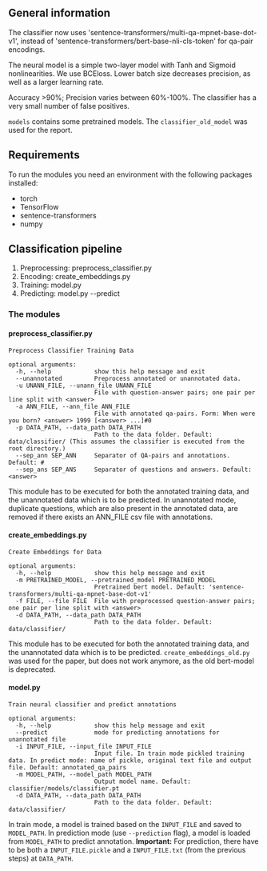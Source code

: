 ## General information

The classifier now uses 'sentence-transformers/multi-qa-mpnet-base-dot-v1', instead of 'sentence-transformers/bert-base-nli-cls-token' for qa-pair encodings.

The neural model is a simple two-layer model with Tanh and Sigmoid nonlinearities. We use BCEloss. Lower batch size decreases precision, as well as a larger learning rate.

Accuracy >90%; Precision varies between 60%-100%. The classifier has a very small number of false positives.

`models` contains some pretrained models. The `classifier_old_model` was used for the report.

## Requirements

To run the modules you need an environment with the following packages installed:

- torch
- TensorFlow
- sentence-transformers
- numpy

## Classification pipeline

1. Preprocessing: preprocess_classifier.py 
2. Encoding: create_embeddings.py 
3. Training: model.py 
4. Predicting: model.py --predict 

### The modules

#### preprocess_classifier.py

```
Preprocess Classifier Training Data

optional arguments:
  -h, --help            show this help message and exit
  --unannotated         Preprocess annotated or unannotated data.
  -u UNANN_FILE, --unann_file UNANN_FILE
                        File with question-answer pairs; one pair per line split with <answer>
  -a ANN_FILE, --ann_file ANN_FILE
                        File with annotated qa-pairs. Form: When were you born? <answer> 1999 [<answer> ...]#0
  -p DATA_PATH, --data_path DATA_PATH
                        Path to the data folder. Default: data/classifier/ (This assumes the classifier is executed from the root directory.)
  --sep_ann SEP_ANN     Separator of QA-pairs and annotations. Default: #
  --sep_ans SEP_ANS     Separator of questions and answers. Default: <answer>
```
This module has to be executed for both the annotated training data, and the unannotated data which is to be predicted. In unannotated mode, duplicate questions, which are also present in the annotated data, are removed if there exists an ANN_FILE csv file with annotations.

#### create_embeddings.py

```
Create Embeddings for Data

optional arguments:
  -h, --help            show this help message and exit
  -m PRETRAINED_MODEL, --pretrained_model PRETRAINED_MODEL
                        Pretrained bert model. Default: 'sentence-transformers/multi-qa-mpnet-base-dot-v1'
  -f FILE, --file FILE  File with preprocessed question-answer pairs; one pair per line split with <answer>
  -d DATA_PATH, --data_path DATA_PATH
                        Path to the data folder. Default: data/classifier/
```

This module has to be executed for both the annotated training data, and the unannotated data which is to be predicted. `create_embeddings_old.py` was used for the paper, but does not work anymore, as the old bert-model is deprecated.

#### model.py

```
Train neural classifier and predict annotations

optional arguments:
  -h, --help            show this help message and exit
  --predict             mode for predicting annotations for unannotated file
  -i INPUT_FILE, --input_file INPUT_FILE
                        Input file. In train mode pickled training data. In predict mode: name of pickle, original text file and output file. Default: annotated_qa_pairs
  -m MODEL_PATH, --model_path MODEL_PATH
                        Output model name. Default: classifier/models/classifier.pt
  -d DATA_PATH, --data_path DATA_PATH
                        Path to the data folder. Default: data/classifier/
```

In train mode, a model is trained based on the `INPUT_FILE` and saved to `MODEL_PATH`. In prediction mode (use `--prediction` flag), a model is loaded from `MODEL_PATH` to predict annotation. __Important:__ For prediction, there have to be both a `INPUT_FILE.pickle` and a `INPUT_FILE.txt` (from the previous steps) at `DATA_PATH`.